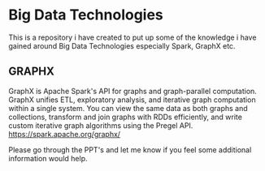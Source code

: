 # Big Data Technologies

This is a repository i have created to put up some of the knowledge i have gained around Big Data Technologies especially Spark, GraphX etc.

## GRAPHX
GraphX is Apache Spark's API for graphs and graph-parallel computation.
GraphX unifies ETL, exploratory analysis, and iterative graph computation within a single system. You can view the same data as both graphs and collections, transform and join graphs with RDDs efficiently, and write custom iterative graph algorithms using the Pregel API.
https://spark.apache.org/graphx/


Please go through the PPT's and let me know if you feel some additional information would help.
